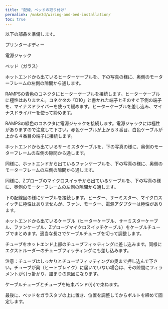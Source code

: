 ```yaml
---
title: "配線、ベッドの取り付け"
permalink: /make3d/wiring-and-bed-installation/
toc: true
---
```

以下の部品を準備します。

プリンターボディー

電源ジャック

ベッド（ガラス）

ホットエンドから出ているヒーターケーブルを、下の写真の様に、奥側のモーターフレームの左側の隙間から通します。

RAMPSの青色のコネクタにヒーターケーブルを接続します。ヒーターケーブルに極性はありません。コネクタの「D10」と書かれた端子とそのすぐ下側の端子を、マイナスドライバーを使って緩めます。ヒーターケーブルを差し込み、マイナスドライバーを使って締めます。

RAMPSの緑色のコネクタに電源ジャックを接続します。電源ジャックには極性がありますので注意して下さい。赤色ケーブルが上から３番目、白色ケーブルが上から４番目の端子に接続します。

ホットエンドから出ているサーミスタケーブルを、下の写真の様に、奥側のモーターフレームの左側の隙間から通します。

同様に、ホットエンドから出ているファンケーブルを、下の写真の様に、奥側のモーターフレームの左側の隙間から通します。

同様に、Zプローブのマイクロスイッチから出ているケーブルを、下の写真の様に、奥側のモーターフレームの左側の隙間から通します。

下の配線図の様にケーブルを接続します。ヒーター、サーミスター、マイクロスイッチに極性はありませんが、ファン、モーター、電源アダプターは極性があります。

ホットエンドから出ているケーブル（ヒーターケーブル、サーミスターケーブル、ファンケーブル、Zプローブマイクロスイッチケーブル）をケーブルチューブでまとめます。適当な長さでケーブルチューブを切って調整します。

チューブをホットエンド上部のチューブフィッティングに差し込みます。同様にエクストルーダーのチューブフィッティングにも差し込みます。

注意：チューブはしっかりとチューブフィッティングの奥まで押し込んで下さい。チューブが奥（ヒートブレイク）に届いていない場合は、その隙間にフィラメントが引っ掛かり、詰まりの原因になります。

ケーブルチューブとチューブを結束バンド(小)で束ねます。

最後に、ベッドをガラスタブの上に置き、位置を調整してからボルトを締めて固定します。
